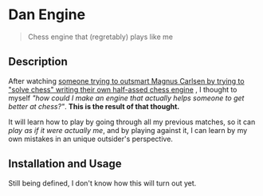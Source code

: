 # Dan Engine
> Chess engine that (regretably) plays like me 

## Description

After watching [someone trying to outsmart Magnus Carlsen by trying to "solve 
chess" writing their own half-assed chess engine](https://www.youtube.com/watch?v=MFNv-FJFGTg)
, I thought to myself *"how could I make an engine that actually helps 
someone to get better at chess?"*. **This is the result of that thought.**

It will learn how to play by going through all my previous matches, so it 
can *play as if it were actually me*, and by playing against it, I can learn by
my own mistakes in an unique outsider's perspective. 

## Installation and Usage

Still being defined, I don't know how this will turn out yet. 
